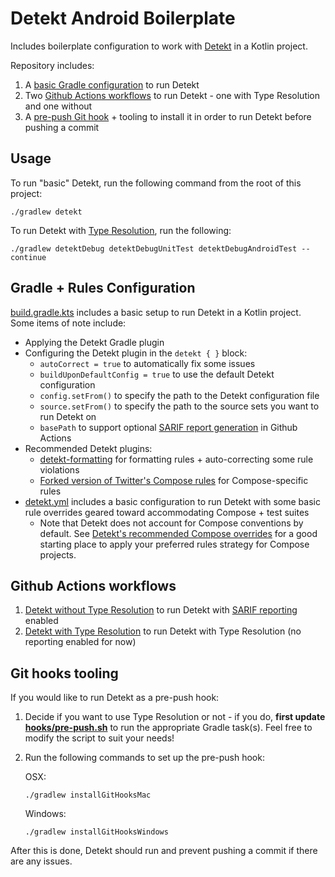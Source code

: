 # Detekt Android Boilerplate

Includes boilerplate configuration to work with [Detekt](https://detekt.dev/) in a Kotlin project.

Repository includes:

1. A [basic Gradle configuration](#gradle--rules-configuration) to run Detekt
2. Two [Github Actions workflows](#github-actions-workflows) to run Detekt - one with Type
   Resolution and one without
3. A [pre-push Git hook](#git-hooks-tooling) + tooling to install it in order to run Detekt before
   pushing a commit

## Usage

To run "basic" Detekt, run the following command from the root of this project:

```shell
./gradlew detekt
```

To run Detekt with [Type Resolution](https://detekt.dev/docs/gettingstarted/type-resolution), run
the following:

```shell
./gradlew detektDebug detektDebugUnitTest detektDebugAndroidTest --continue
```

## Gradle + Rules Configuration

[build.gradle.kts](app/build.gradle.kts) includes a basic setup to run Detekt in a Kotlin project.
Some items of note include:

- Applying the Detekt Gradle plugin
- Configuring the Detekt plugin in the `detekt { }` block:
    - `autoCorrect = true` to automatically fix some issues
    - `buildUponDefaultConfig = true` to use the default Detekt configuration
    - `config.setFrom()` to specify the path to the Detekt configuration file
    - `source.setFrom()` to specify the path to the source sets you want to run Detekt on
    - `basePath` to support
      optional [SARIF report generation](https://detekt.dev/docs/introduction/reporting#integration-with-github-code-scanning)
      in Github Actions
- Recommended Detekt plugins:
    - [detekt-formatting](https://detekt.dev/docs/rules/formatting) for formatting rules +
      auto-correcting some rule violations
    - [Forked version of Twitter's Compose rules](https://github.com/mrmans0n/compose-rules) for
      Compose-specific rules
- [detekt.yml](app/config/detekt/detekt.yml) includes a basic configuration to run
  Detekt with some basic rule overrides geared toward accommodating Compose + test suites
    - Note that Detekt does not account for Compose conventions by default.
      See [Detekt's recommended Compose overrides](https://detekt.dev/docs/introduction/compose) for
      a good starting place to apply your preferred rules strategy for Compose projects.

## Github Actions workflows

1. [Detekt without Type Resolution](.github/workflows/detekt-without-type-resolution.yml)
   to run Detekt
   with [SARIF reporting](https://docs.github.com/en/code-security/code-scanning/integrating-with-code-scanning/sarif-support-for-code-scanning)
   enabled
2. [Detekt with Type Resolution](.github/workflows/detekt-with-type-resolution.yml) to run Detekt
   with Type Resolution (no reporting enabled for now)

## Git hooks tooling

If you would like to run Detekt as a pre-push hook:

1. Decide if you want to use Type Resolution or not - if you do, **first
   update [hooks/pre-push.sh](hooks/pre-push.sh)** to run the appropriate Gradle task(s). Feel free
   to modify the script to suit your needs!
2. Run the following commands to set up the pre-push hook:

   OSX:

   ```shell
   ./gradlew installGitHooksMac
   ```

   Windows:

   ```shell
   ./gradlew installGitHooksWindows
   ```

After this is done, Detekt should run and prevent pushing a commit if there are any issues.
